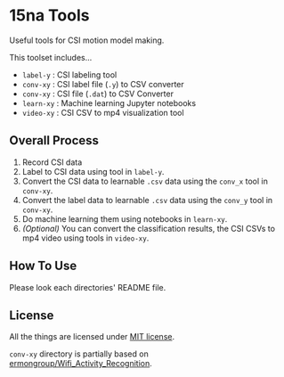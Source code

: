 # 15na Tools

Useful tools for CSI motion model making.

This toolset includes...

- `label-y` : CSI labeling tool
- `conv-xy` : CSI label file (`.y`) to CSV converter
- `conv-xy` : CSI file (`.dat`) to CSV Converter
- `learn-xy` : Machine learning Jupyter notebooks
- `video-xy` : CSI CSV to mp4 visualization tool

## Overall Process

1. Record CSI data
2. Label to CSI data using tool in `label-y`.
3. Convert the CSI data to learnable `.csv` data using the `conv_x` tool in `conv-xy`.
4. Convert the label data to learnable `.csv` data using the `conv_y` tool in `conv-xy`.
5. Do machine learning them using notebooks in `learn-xy`.
6. *(Optional)* You can convert the classification results, the CSI CSVs to mp4 video using tools in `video-xy`.

## How To Use
Please look each directories' README file.

## License

All the things are licensed under [MIT license](./LICENSE.md).

`conv-xy` directory is partially based on [ermongroup/Wifi_Activity_Recognition](https://github.com/ermongroup/Wifi_Activity_Recognition).
